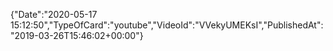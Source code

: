 ﻿{"Date":"2020-05-17 15:12:50","TypeOfCard":"youtube","VideoId":"VVekyUMEKsI","PublishedAt":"2019-03-26T15:46:02+00:00"}